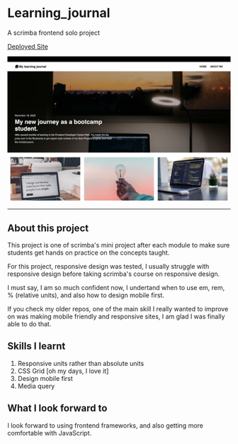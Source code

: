 # Learning_journal

 A scrimba frontend solo project

[Deployed Site](https://learning-journal-1.netlify.app)

![Screenshot of Site](screenshot.png)

 <hr>

 ## About this project

 This project is one of scrimba's mini project after each module to make sure students get hands on practice on the concepts taught. 

 For this project, responsive design was tested, I usually struggle with responsive design before taking scrimba's course on responsive design. 

 I must say, I am so much confident now, I undertand when to use em, rem, % (relative units), and also how to design mobile first. 

If you check my older repos, one of the main skill I really wanted to improve on was making mobile friendly and responsive sites, I am glad I was finally able to do that. 

## Skills I learnt

1. Responsive units rather than absolute units
2. CSS Grid [oh my days, I love it]
3. Design mobile first
4. Media query

## What I look forward to

I look forward to using frontend frameworks, and also getting more comfortable with JavaScript.
 
 
